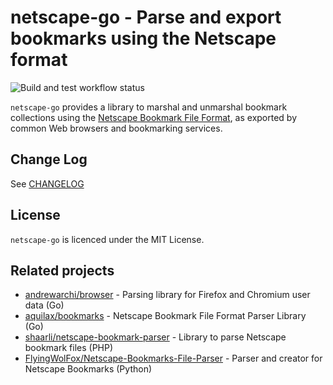 # netscape-go - Parse and export bookmarks using the Netscape format

<img src="https://github.com/virtualtam/netscape-go/actions/workflows/build-and-test.yml/badge.svg?branch=main" alt="Build and test workflow status">

`netscape-go` provides a library to marshal and unmarshal bookmark collections
using the
[Netscape Bookmark File Format](https://docs.microsoft.com/en-us/previous-versions/windows/internet-explorer/ie-developer/platform-apis/aa753582(v=vs.85)),
as exported by common Web browsers and bookmarking services.

## Change Log

See [CHANGELOG](./CHANGELOG.md)

## License

`netscape-go` is licenced under the MIT License.

## Related projects

- [andrewarchi/browser](https://github.com/andrewarchi/browser) - Parsing library for Firefox and Chromium user data (Go)
- [aquilax/bookmarks](https://github.com/aquilax/bookmarks) - Netscape Bookmark File Format Parser Library (Go)
- [shaarli/netscape-bookmark-parser](https://github.com/shaarli/netscape-bookmark-parser) - Library to parse Netscape bookmark files (PHP)
- [FlyingWolFox/Netscape-Bookmarks-File-Parser](https://github.com/FlyingWolFox/Netscape-Bookmarks-File-Parser) - Parser and creator for Netscape Bookmarks (Python)
